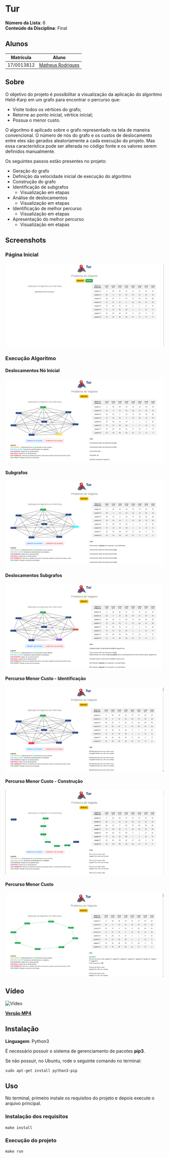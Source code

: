 # Tur

**Número da Lista**: 6<br>
**Conteúdo da Disciplina**: Final<br>

## Alunos
| Matrícula | Aluno |
| -- | -- |
| 17/0013812 | [Matheus Rodrigues](https://github.com/rjoao) |

## Sobre
O objetivo do projeto é possibilitar a visualização da aplicação do algoritmo Held-Karp em um grafo para encontrar o percurso que:
 - Visite todos os vértices do grafo;
 - Retorne ao ponto inicial, vértice inicial;
 - Possua o menor custo.

O algoritmo é aplicado sobre o grafo representado na tela de maneira convencional. O número de nós do grafo e os custos de deslocamento entre eles são gerados aleatoriamente a cada execução do projeto. Mas essa característica pode ser alterada no código fonte e os valores serem definidos manualmente.

Os seguintes passos estão presentes no projeto:
 - Geração do grafo
 - Definição da velocidade inicial de execução do algoritmo
 - Construção do grafo
  - Identificação de subgrafos
    - Visualização em etapas
 - Análise de deslocamentos
    - Visualização em etapas
 - Identificação de melhor percurso
    - Visualização em etapas
 - Apresentação do melhor percurso
    - Visualização em etapas


## Screenshots

### Página Inicial
![Página Inicial](./static/media/s_pagina_inicial.png)

### Execução Algoritmo

#### Deslocamentos Nó Inicial
![Deslocamento Inicial](./static/media/s_exec_deslocamento_inicial.png)

#### Subgrafos
![Subgrafos](./static/media/s_exec_subgrafo.png)

#### Deslocamentos Subgrafos
![Deslocamentos Subgrafos](./static/media/s_exec_deslocamento_subgrafo.png)

#### Percurso Menor Custo - Identificação
![Identificação Percurso](./static/media/s_exec_identificacao_percurso.png)

#### Percurso Menor Custo - Construção
![Construção Percurso](./static/media/s_exec_construcao_percurso.png)

#### Percurso Menor Custo
![Percurso Menor Custo](./static/media/s_exec_percurso_menor_custo.png)

## Vídeo
![Vídeo](./static/media/video.gif)

**[Versão MP4](./static/media/video.mp4)**

## Instalação 
**Linguagem**: Python3<br>

É necessário possuir o sistema de gerenciamento de pacotes **pip3**.

Se não possuir, no Ubuntu, rode o seguinte comando no terminal:

```
sudo apt-get install python3-pip
```

## Uso 

No terminal, primeiro instale os requisitos do projeto e depois execute o arquivo principal.

### Instalação dos requisitos

```
make install
```

### Execução do projeto

```
make run
```
